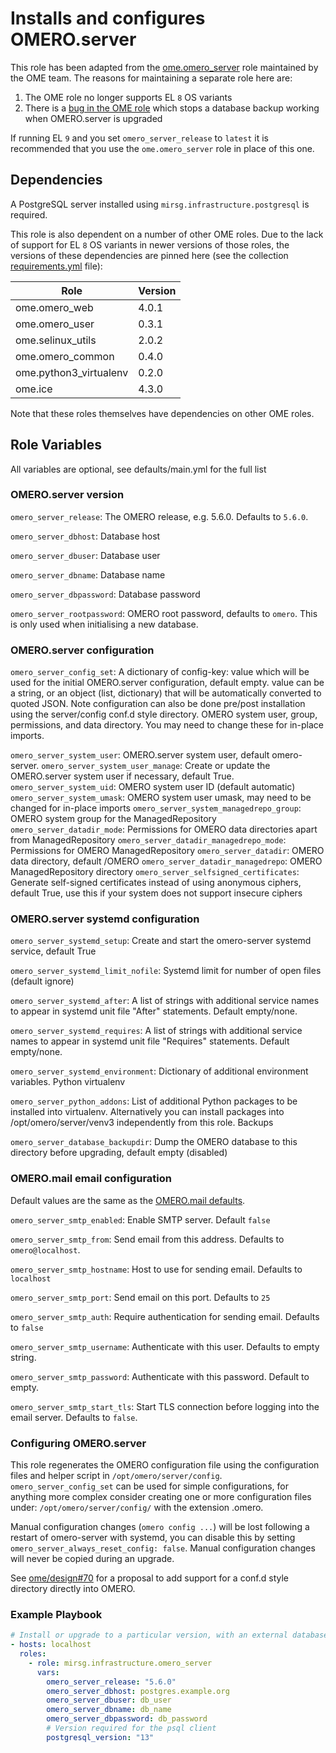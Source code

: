 # Installs and configures OMERO.server

This role has been adapted from the
[ome.omero_server](https://github.com/ome/ansible-role-omero-server/tree/master)
role maintained by the OME team. The reasons for maintaining a separate role
here are:

1. The OME role no longer supports EL `8` OS variants
2. There is a
   [bug in the OME role](https://github.com/ome/ansible-role-omero-server/issues/72)
   which stops a database backup working when OMERO.server is upgraded

If running EL `9` and you set `omero_server_release` to `latest` it is
recommended that you use the `ome.omero_server` role in place of this one.

## Dependencies

A PostgreSQL server installed using `mirsg.infrastructure.postgresql` is
required.

This role is also dependent on a number of other OME roles. Due to the lack of
support for EL `8` OS variants in newer versions of those roles, the versions of
these dependencies are pinned here (see the collection
[requirements.yml](../../meta/requirements.yml) file):

| Role                   | Version |
| ---------------------- | ------- |
| ome.omero_web          | 4.0.1   |
| ome.omero_user         | 0.3.1   |
| ome.selinux_utils      | 2.0.2   |
| ome.omero_common       | 0.4.0   |
| ome.python3_virtualenv | 0.2.0   |
| ome.ice                | 4.3.0   |

Note that these roles themselves have dependencies on other OME roles.

## Role Variables

All variables are optional, see defaults/main.yml for the full list

### OMERO.server version

`omero_server_release`: The OMERO release, e.g. 5.6.0. Defaults to `5.6.0`.

`omero_server_dbhost`: Database host

`omero_server_dbuser`: Database user

`omero_server_dbname`: Database name

`omero_server_dbpassword`: Database password

`omero_server_rootpassword`: OMERO root password, defaults to `omero`. This is
only used when initialising a new database.

### OMERO.server configuration

`omero_server_config_set`: A dictionary of config-key: value which will be used
for the initial OMERO.server configuration, default empty. value can be a
string, or an object (list, dictionary) that will be automatically converted to
quoted JSON. Note configuration can also be done pre/post installation using the
server/config conf.d style directory. OMERO system user, group, permissions, and
data directory. You may need to change these for in-place imports.

`omero_server_system_user`: OMERO.server system user, default omero-server.
`omero_server_system_user_manage`: Create or update the OMERO.server system user
if necessary, default True. `omero_server_system_uid`: OMERO system user ID
(default automatic) `omero_server_system_umask`: OMERO system user umask, may
need to be changed for in-place imports `omero_server_system_managedrepo_group`:
OMERO system group for the ManagedRepository `omero_server_datadir_mode`:
Permissions for OMERO data directories apart from ManagedRepository
`omero_server_datadir_managedrepo_mode`: Permissions for OMERO ManagedRepository
`omero_server_datadir`: OMERO data directory, default /OMERO
`omero_server_datadir_managedrepo`: OMERO ManagedRepository directory
`omero_server_selfsigned_certificates`: Generate self-signed certificates
instead of using anonymous ciphers, default True, use this if your system does
not support insecure ciphers

### OMERO.server systemd configuration

`omero_server_systemd_setup`: Create and start the omero-server systemd service,
default True

`omero_server_systemd_limit_nofile`: Systemd limit for number of open files
(default ignore)

`omero_server_systemd_after`: A list of strings with additional service names to
appear in systemd unit file "After" statements. Default empty/none.

`omero_server_systemd_requires`: A list of strings with additional service names
to appear in systemd unit file "Requires" statements. Default empty/none.

`omero_server_systemd_environment`: Dictionary of additional environment
variables. Python virtualenv

`omero_server_python_addons`: List of additional Python packages to be installed
into virtualenv. Alternatively you can install packages into
/opt/omero/server/venv3 independently from this role. Backups

`omero_server_database_backupdir`: Dump the OMERO database to this directory
before upgrading, default empty (disabled)

### OMERO.mail email configuration

Default values are the same as the
[OMERO.mail defaults](https://docs.openmicroscopy.org/omero/5.6.4/sysadmins/mail.html).

`omero_server_smtp_enabled`: Enable SMTP server. Default `false`

`omero_server_smtp_from`: Send email from this address. Defaults to `omero@localhost`.

`omero_server_smtp_hostname`: Host to use for sending email. Defaults to `localhost`

`omero_server_smtp_port`: Send email on this port. Defaults to `25`

`omero_server_smtp_auth`: Require authentication for sending email. Defaults to `false`

`omero_server_smtp_username`: Authenticate with this user. Defaults to empty string.

`omero_server_smtp_password`: Authenticate with this password. Default to empty.

`omero_server_smtp_start_tls`: Start TLS connection before logging into the email
server. Defaults to `false`.

### Configuring OMERO.server

This role regenerates the OMERO configuration file using the configuration files
and helper script in `/opt/omero/server/config`. `omero_server_config_set` can
be used for simple configurations, for anything more complex consider creating
one or more configuration files under: `/opt/omero/server/config/` with the
extension .omero.

Manual configuration changes (`omero config ...`) will be lost following a
restart of omero-server with systemd, you can disable this by setting
`omero_server_always_reset_config: false`. Manual configuration changes will
never be copied during an upgrade.

See [ome/design#70](https://github.com/ome/design/issues/70) for a proposal to
add support for a conf.d style directory directly into OMERO.

### Example Playbook

```yaml
# Install or upgrade to a particular version, with an external database
- hosts: localhost
  roles:
    - role: mirsg.infrastructure.omero_server
      vars:
        omero_server_release: "5.6.0"
        omero_server_dbhost: postgres.example.org
        omero_server_dbuser: db_user
        omero_server_dbname: db_name
        omero_server_dbpassword: db_password
        # Version required for the psql client
        postgresql_version: "13"
```
